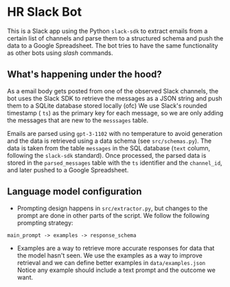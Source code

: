 # HR Slack Bot

This is a Slack app using the Python `slack-sdk` to extract emails from a certain list of channels
and parse them to a structured schema and push the data to a Google Spreadsheet. The bot tries
to have the same functionality as other bots using *slash* commands. 

## What's happening under the hood? 

As a email body gets posted from one of the observed Slack channels, the bot uses the Slack SDK
to retrieve the messages as a JSON string and push them to a SQLite database stored locally (ofc)
We use Slack's rounded timestamp ( `ts`) as the primary key for each message, so we are only adding
the messages that are new to the `messsages` table. 

Emails are parsed using `gpt-3-1102` with no temperature to avoid generation and the data is
retrieved using a data schema (see `src/schemas.py`). The data is taken from the table `messages`
in the SQL database (`text` column, following the `slack-sdk` standard). Once processed, the parsed
data is stored in the `parsed_messages` table with the `ts` identifier and the `channel_id`, and
later pushed to a Google Spreadsheet. 

## Language model configuration
 - Prompting design happens in `src/extractor.py`, but changes to the prompt are done in other 
 parts of the script. We follow the following prompting strategy:
 ```
 main_prompt -> examples -> response_schema 
 ```
 - Examples are a way to retrieve more accurate responses for data that the model hasn't seen. We
 use the examples as a way to improve retrieval and we can define better examples in `data/examples.json`
 Notice any example should include a text prompt and the outcome we want. 


